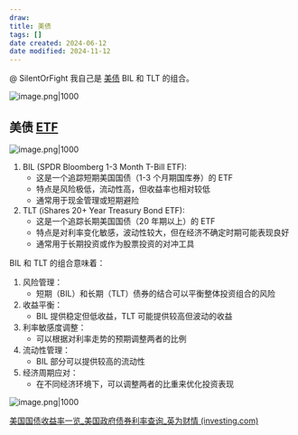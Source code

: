 ```yaml
---
draw:
title: 美债
tags: []
date created: 2024-06-12
date modified: 2024-11-12
---
```


@ SilentOrFight 我自己是 [美债](美债.md) BIL 和 TLT 的组合。 

![image.png|1000](https://imagehosting4picgo.oss-cn-beijing.aliyuncs.com/imagehosting/fix-dir%2Fpicgo%2Fpicgo-clipboard-images%2F2024%2F08%2F10%2F21-11-20-27b9a89d57f0eed0007562a274ce1bfa-202408102111433-31e2b4.png)

## 美债 [ETF](ETF.md)

![image.png|1000](https://imagehosting4picgo.oss-cn-beijing.aliyuncs.com/imagehosting/fix-dir%2Fpicgo%2Fpicgo-clipboard-images%2F2024%2F09%2F01%2F20-39-21-ba34360c240731ebf7b17835c0785b12-202409012039976-943e4b.png)

1. BIL (SPDR Bloomberg 1-3 Month T-Bill ETF):
    - 这是一个追踪短期美国国债（1-3 个月期国库券）的 ETF
    - 特点是风险极低，流动性高，但收益率也相对较低
    - 通常用于现金管理或短期避险
2. TLT (iShares 20+ Year Treasury Bond ETF):
    - 这是一个追踪长期美国国债（20 年期以上）的 ETF
    - 特点是对利率变化敏感，波动性较大，但在经济不确定时期可能表现良好
    - 通常用于长期投资或作为股票投资的对冲工具

BIL 和 TLT 的组合意味着：

1. 风险管理：
    - 短期（BIL）和长期（TLT）债券的结合可以平衡整体投资组合的风险
2. 收益平衡：
    - BIL 提供稳定但低收益，TLT 可能提供较高但波动的收益
3. 利率敏感度调整：
    - 可以根据对利率走势的预期调整两者的比例
4. 流动性管理：
    - BIL 部分可以提供较高的流动性
5. 经济周期应对：
    - 在不同经济环境下，可以调整两者的比重来优化投资表现

![image.png|1000](https://imagehosting4picgo.oss-cn-beijing.aliyuncs.com/imagehosting/fix-dir%2Fpicgo%2Fpicgo-clipboard-images%2F2024%2F08%2F12%2F11-36-39-978ac26fc44f7099ff6d092dcf15b283-202408121136005-c12463.png)

[美国国债收益率一览_美国政府债券利率查询_英为财情 (investing.com)](https://cn.investing.com/rates-bonds/usa-government-bonds?maturity_from=40&maturity_to=290)
